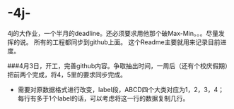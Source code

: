# -4j-
4j的大作业，一个半月的deadline。还必须要求用他那个破Max-Min。。。尽量发挥的说。
所有的工程都同步到github上面。
这个Readme主要就用来记录目前进度。

###4月3日，开工，完善github内容。争取抽出时间，一周后（还有个校庆假期）把前两个完成，将4，5里的要求同步完成。
- 需要对原数据格式进行改变，label段，ABCD四个大类对应为1，2，3，4；每行有多于1个label的话，可以考虑将这一行的数据复制几行。


